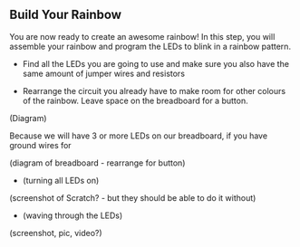 ## Build Your Rainbow

You are now ready to create an awesome rainbow! In this step, you will assemble your rainbow and program the LEDs to blink in a rainbow pattern.

+ Find all the LEDs you are going to use and make sure you also have the same amount of jumper wires and resistors

+ Rearrange the circuit you already have to make room for other colours of the rainbow. Leave space on the breadboard for a button.

(Diagram)

Because we will have 3 or more LEDs on our breadboard, if you have ground wires for 

(diagram of breadboard - rearrange for button)

+ (turning all LEDs on)

(screenshot of Scratch? - but they should be able to do it without)

+ (waving through the LEDs)

(screenshot, pic, video?)
